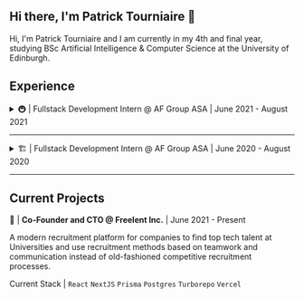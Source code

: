 ## Hi there, I'm Patrick Tourniaire 👋

Hi, I'm Patrick Tourniaire and I am currently in my 4th and final year, studying BSc Artificial Intelligence & Computer Science at the University of Edinburgh. 

## Experience

<details>
<summary>🚇 | Fullstack Development Intern @ AF Group ASA | June 2021 - August 2021</summary>
<br>
Worked alongside 3 interns to build a web platform for collecting drilling and explosives data for tunneling operations. Automated 70% of the reporting process, decreasing the time spent verifying reports by 90% and eliminated the need for machine operators to report drilling data.

Stack | `Angular` `OpenCV` `Python` `C#` `.NET5` `Entity Framework` `MySQL`
</details>

---

<details>
<summary>🏗 | Fullstack Development Intern @ AF Group ASA | June 2020 - August 2020</summary>
<br>
Worked on building a centralised web platform for data collection and analysis, replacing unorganised spreadsheets across projects. Responsible for creating automatic data pipelines which made the data collection process 85\% faster.

Stack | `Angular` `Azure` `Azure Pipelines` `C#` `TypeScript` 
</details>

---

## Current Projects
🚀 | **Co-Founder and CTO @ Freelent Inc.** | June 2021 - Present

A modern recruitment platform for companies to find top tech talent at Universities and use recruitment methods based on teamwork and communication instead of old-fashioned competitive recruitment processes.

Current Stack | `React` `NextJS` `Prisma` `Postgres` `Turborepo` `Vercel`
